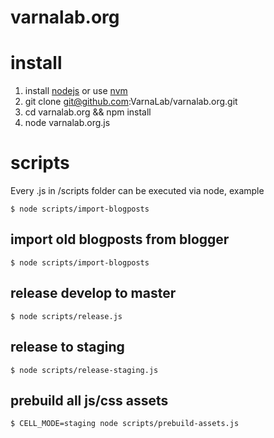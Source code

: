 varnalab.org
===

# install
1. install [nodejs](http://nodejs.org) or use [nvm](https://github.com/creationix/nvm)
2. git clone git@github.com:VarnaLab/varnalab.org.git
3. cd varnalab.org && npm install
4. node varnalab.org.js

# scripts

Every .js in /scripts folder can be executed via node, example

    $ node scripts/import-blogposts


## import old blogposts from blogger

    $ node scripts/import-blogposts

## release develop to master

    $ node scripts/release.js

## release to staging

    $ node scripts/release-staging.js

## prebuild all js/css assets

    $ CELL_MODE=staging node scripts/prebuild-assets.js